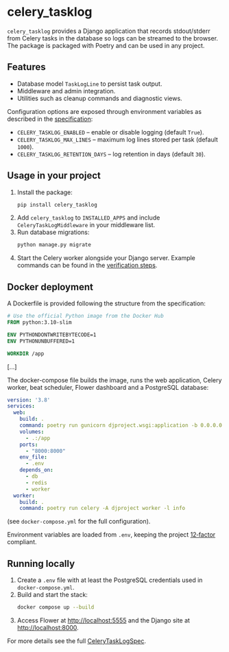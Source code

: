 # celery_tasklog

`celery_tasklog` provides a Django application that records stdout/stderr from Celery tasks in the database so logs can be streamed to the browser. The package is packaged with Poetry and can be used in any project.

## Features

* Database model `TaskLogLine` to persist task output.
* Middleware and admin integration.
* Utilities such as cleanup commands and diagnostic views.

Configuration options are exposed through environment variables as described in the [specification](docs/CeleryTaskLogSpec.md):

- `CELERY_TASKLOG_ENABLED` – enable or disable logging (default `True`).
- `CELERY_TASKLOG_MAX_LINES` – maximum log lines stored per task (default `1000`).
- `CELERY_TASKLOG_RETENTION_DAYS` – log retention in days (default `30`).

## Usage in your project

1. Install the package:
   ```bash
   pip install celery_tasklog
   ```
2. Add `celery_tasklog` to `INSTALLED_APPS` and include `CeleryTaskLogMiddleware` in your middleware list.
3. Run database migrations:
   ```bash
   python manage.py migrate
   ```
4. Start the Celery worker alongside your Django server. Example commands can be found in the [verification steps](docs/CeleryTaskLogSpec.md).

## Docker deployment

A Dockerfile is provided following the structure from the specification:

```Dockerfile
# Use the official Python image from the Docker Hub
FROM python:3.10-slim

ENV PYTHONDONTWRITEBYTECODE=1
ENV PYTHONUNBUFFERED=1

WORKDIR /app
```
[...]

The docker-compose file builds the image, runs the web application, Celery worker, beat scheduler, Flower dashboard and a PostgreSQL database:

```yaml
version: '3.8'
services:
  web:
    build: .
    command: poetry run gunicorn djproject.wsgi:application -b 0.0.0.0:8000
    volumes:
      - .:/app
    ports:
      - "8000:8000"
    env_file:
      - .env
    depends_on:
      - db
      - redis
      - worker
  worker:
    build: .
    command: poetry run celery -A djproject worker -l info
```
(see `docker-compose.yml` for the full configuration).

Environment variables are loaded from `.env`, keeping the project [12‑factor](https://12factor.net/) compliant.

## Running locally

1. Create a `.env` file with at least the PostgreSQL credentials used in `docker-compose.yml`.
2. Build and start the stack:
   ```bash
   docker compose up --build
   ```
3. Access Flower at [http://localhost:5555](http://localhost:5555) and the Django site at [http://localhost:8000](http://localhost:8000).

For more details see the full [CeleryTaskLogSpec](docs/CeleryTaskLogSpec.md).
